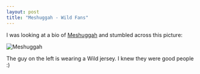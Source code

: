 ```yaml
---
layout: post
title: "Meshuggah - Wild Fans"
---
```


<p>I was looking at a bio of <a href="http://music.yahoo.com/ar-257171-bio--Meshuggah" target="_blank">Meshuggah</a> and stumbled across this picture:</p>
<p><img src="http://us.ent1.yimg.com/images.launch.yahoo.com/000/010/943/10943164.jpg" alt="Meshuggah" /></p>
<p>The guy on the left is wearing a Wild jersey.  I knew they were good people :)</p>
 
